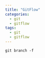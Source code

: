 ```yaml
---
title: "GitFlow"
categories:
  - git
  - gitflow
tags:
  - git
  - gitflow
---
```


```git
git branch -f
```
